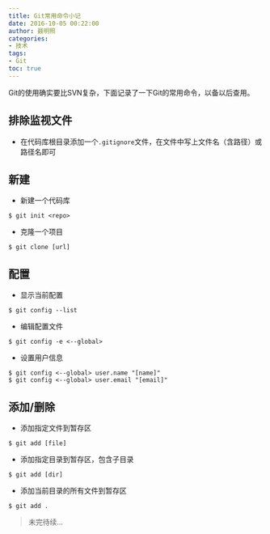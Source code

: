 ```yaml
---
title: Git常用命令小记
date: 2016-10-05 00:22:00
author: 聂明照
categories:
- 技术
tags:
- Git
toc: true
---
```


Git的使用确实要比SVN复杂，下面记录了一下Git的常用命令，以备以后查用。

<!-- more -->

## 排除监视文件

* 在代码库根目录添加一个`.gitignore`文件，在文件中写上文件名（含路径）或路径名即可

## 新建

* 新建一个代码库

```
$ git init <repo>
```

* 克隆一个项目

```
$ git clone [url]
```

## 配置

* 显示当前配置

```
$ git config --list
```

* 编辑配置文件

```
$ git config -e <--global>
```

* 设置用户信息

```
$ git config <--global> user.name "[name]"
$ git config <--global> user.email "[email]"
```

## 添加/删除

* 添加指定文件到暂存区

```
$ git add [file]
```

* 添加指定目录到暂存区，包含子目录

```
$ git add [dir]
```

* 添加当前目录的所有文件到暂存区

```
$ git add .
```

> 未完待续...